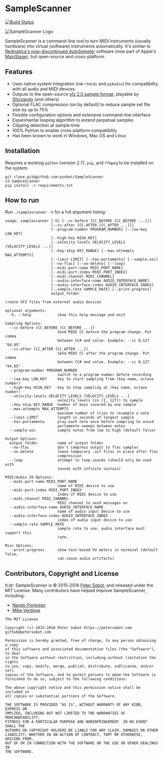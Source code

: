 # SampleScanner
[![Build Status](https://travis-ci.org/psobot/SampleScanner.svg?branch=master)](https://travis-ci.org/psobot/SampleScanner)

![SampleScanner Logo](https://cloud.githubusercontent.com/assets/213293/24964018/1dcb4092-1f6e-11e7-8b3b-47704e6c8aeb.png)


SampleScanner is a command-line tool to turn MIDI instruments (usually hardware) into virtual (software) instruments automatically. It's similar to [Redmatica's now-discontinued _AutoSampler_](http://www.soundonsound.com/reviews/redmatica-autosampler) software (now part of Apple's [MainStage](https://441k.com/sampling-synths-with-auto-sampler-in-mainstage-3-412deb8f900e)), but open-source and cross-platform.

## Features

 - Uses native system integration (via `rtmidi` and `pyAudio`) for compatibility with all audio and MIDI devices
 - Outputs to the open-source [sfz 2.0 sample format](http://ariaengine.com/overview/sfz-format/), playable by [Sforzando](https://www.plogue.com/products/sforzando/) (and others)
 - Optional FLAC compression (on by default) to reduce sample set file size by up to 75%
 - Flexible configuration options and extensive command-line interface
 - Experimental looping algorithm to extend perpetual samples
 - Clipping detection at sample time
 - 100% Python to enable cross-platform compatibility
 - Has been known to work in Windows, Mac OS and Linux

## Installation

Requires a working `python` (version 2.7), `pip`, and `ffmpeg` to be installed on the system.

```
git clone git@github.com:psobot/SampleScanner
cd SampleScanner
pip install -r requirements.txt
```

## How to run

Run `./samplescanner -h` for a full argument listing:

```contentsof<samplescanner -h>
usage: samplescanner [-h] [--cc-before [CC_BEFORE [CC_BEFORE ...]]]
                     [--cc-after [CC_AFTER [CC_AFTER ...]]]
                     [--program-number PROGRAM_NUMBER] [--low-key LOW_KEY]
                     [--high-key HIGH_KEY]
                     [--velocity-levels VELOCITY_LEVELS [VELOCITY_LEVELS ...]]
                     [--key-skip KEY_RANGE] [--max-attempts MAX_ATTEMPTS]
                     [--limit LIMIT] [--has-portamento] [--sample-asc]
                     [--no-flac] [--no-delete] [--loop]
                     [--midi-port-name MIDI_PORT_NAME]
                     [--midi-port-index MIDI_PORT_INDEX]
                     [--midi-channel MIDI_CHANNEL]
                     [--audio-interface-name AUDIO_INTERFACE_NAME]
                     [--audio-interface-index AUDIO_INTERFACE_INDEX]
                     [--sample-rate SAMPLE_RATE] [--print-progress]
                     output_folder

create SFZ files from external audio devices

optional arguments:
  -h, --help            show this help message and exit

Sampling Options:
  --cc-before [CC_BEFORE [CC_BEFORE ...]]
                        Send MIDI CC before the program change. Put comma
                        between CC# and value. Example: --cc 0,127 "64,65"
  --cc-after [CC_AFTER [CC_AFTER ...]]
                        Send MIDI CC after the program change. Put comma
                        between CC# and value. Example: --cc 0,127 "64,65"
  --program-number PROGRAM_NUMBER
                        switch to a program number before recording
  --low-key LOW_KEY     key to start sampling from (key name, octave number)
  --high-key HIGH_KEY   key to stop sampling at (key name, octave number)
  --velocity-levels VELOCITY_LEVELS [VELOCITY_LEVELS ...]
                        velocity levels (in [1, 127]) to sample
  --key-skip KEY_RANGE  number of keys covered by one sample
  --max-attempts MAX_ATTEMPTS
                        maximum number of tries to resample a note
  --limit LIMIT         length in seconds of longest sample
  --has-portamento      play each note once before sampling to avoid
                        portamento sweeps between notes
  --sample-asc          sample notes from low to high (default false)

Output Options:
  output_folder         name of output folder
  --no-flac             don't compress output to flac samples
  --no-delete           leave temporary .aif files in place after flac
                        compression
  --loop                attempt to loop sounds (should only be used with
                        sounds with infinite sustain)

MIDI/Audio IO Options:
  --midi-port-name MIDI_PORT_NAME
                        name of MIDI device to use
  --midi-port-index MIDI_PORT_INDEX
                        index of MIDI device to use
  --midi-channel MIDI_CHANNEL
                        MIDI channel to send messages on
  --audio-interface-name AUDIO_INTERFACE_NAME
                        name of audio input device to use
  --audio-interface-index AUDIO_INTERFACE_INDEX
                        index of audio input device to use
  --sample-rate SAMPLE_RATE
                        sample rate to use. audio interface must support this
                        rate.

Misc Options:
  --print-progress      show text-based VU meters in terminal (default false,
                        can cause audio artifacts)
```

## Contributors, Copyright and License

tl;dr: SampleScanner is &copy; 2015-2018 [Peter Sobot](https://petersobot.com), and released under the MIT License.
Many contributors have helped improve SampleScanner, including:

- [Nando Florestan](https://github.com/nandoflorestan)
- [Mike Verdone](https://github.com/sixohsix)

```contentsof<cat LICENSE>
The MIT License

Copyright (c) 2015-2018 Peter Sobot https://petersobot.com github@petersobot.com

Permission is hereby granted, free of charge, to any person obtaining a copy
of this software and associated documentation files (the "Software"), to deal
in the Software without restriction, including without limitation the rights
to use, copy, modify, merge, publish, distribute, sublicense, and/or sell
copies of the Software, and to permit persons to whom the Software is
furnished to do so, subject to the following conditions:

The above copyright notice and this permission notice shall be included in
all copies or substantial portions of the Software.

THE SOFTWARE IS PROVIDED "AS IS", WITHOUT WARRANTY OF ANY KIND, EXPRESS OR
IMPLIED, INCLUDING BUT NOT LIMITED TO THE WARRANTIES OF MERCHANTABILITY,
FITNESS FOR A PARTICULAR PURPOSE AND NONINFRINGEMENT. IN NO EVENT SHALL THE
AUTHORS OR COPYRIGHT HOLDERS BE LIABLE FOR ANY CLAIM, DAMAGES OR OTHER
LIABILITY, WHETHER IN AN ACTION OF CONTRACT, TORT OR OTHERWISE, ARISING FROM,
OUT OF OR IN CONNECTION WITH THE SOFTWARE OR THE USE OR OTHER DEALINGS IN
THE SOFTWARE.
```
